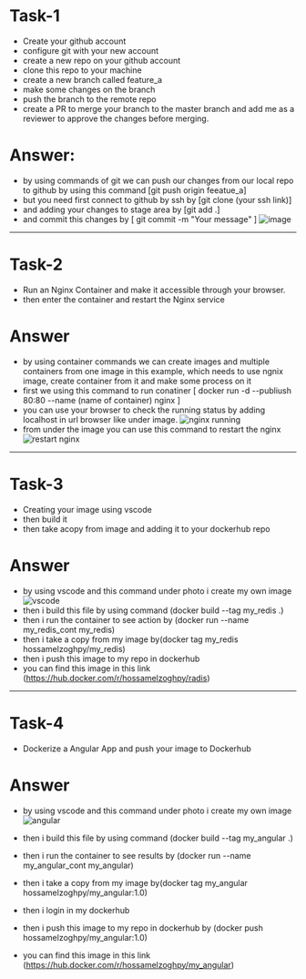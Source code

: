 # Task-1 
- Create your github account 
- configure git with your new account 
- create a new repo on your github account 
- clone this repo to your machine 
- create a new branch called feature_a
- make some changes on the branch 
- push the branch to the remote repo
- create a PR to merge your branch to the master branch and add me as a reviewer to approve the changes before merging.

# Answer:
- by using commands of git we can push our changes from our local repo to github by using this command [git push origin feeatue_a]
- but you need first connect to github by ssh by [git clone (your ssh link)]
- and adding your changes to stage area by [git add .]
- and commit this changes by [ git commit -m "Your message" ]
 ![image](https://github.com/user-attachments/assets/f9f0c3fa-94ba-4b6d-aa83-03c1628f90fb)
***********************************************************************************************************************************************
# Task-2
- Run an Nginx Container and make it accessible through your browser.
- then enter the container and restart the Nginx service

# Answer
- by using container commands we can create images and multiple containers from one image in this example, which needs to use ngnix image, create container from it and make some process on it
- first we using this command to run conatiner [ docker run -d --publiush 80:80 --name (name of container) nginx ]
- you can use your browser to check the running status by adding localhost in url browser like under image.
 ![nginx running](https://github.com/user-attachments/assets/18189d81-806a-42b7-88ba-e8246d113dec)
- from under the image you can use this command to restart the nginx 
 ![restart nginx](https://github.com/user-attachments/assets/d3e8cd2a-3abc-492d-bc50-79a8cd192920)
***************************************************************************************************************************************************
# Task-3
- Creating your image using vscode
- then build it
- then take acopy from image and adding it to your dockerhub repo

# Answer
- by using vscode and this command under photo i create my own image
 ![vscode](https://github.com/user-attachments/assets/9fc2b96c-1559-47c1-9e86-3b6f19b1c654)
- then i build this file by using command (docker build --tag my_redis .)
- then i run the container to see action by (docker run --name my_redis_cont my_redis)
- then i take a copy from my image by(docker tag my_redis hossamelzoghpy/my_redis)
- then i push this image to my repo in dockerhub
- you can find this image in this link (https://hub.docker.com/r/hossamelzoghpy/radis)
*****************************************************************************************************************************************************
# Task-4
- Dockerize a Angular App and push your image to Dockerhub

# Answer
- by using vscode and this command under photo i create my own image
 ![angular](https://github.com/user-attachments/assets/587b81fb-ace1-4a00-97f2-825ee1c799a6)

- then i build this file by using command (docker build --tag my_angular .)
- then i run the container to see results by (docker run --name my_angular_cont my_angular)
- then i take a copy from my image by(docker tag my_angular hossamelzoghpy/my_angular:1.0)
- then i login in my dockerhub
- then i push this image to my repo in dockerhub by (docker push hossamelzoghpy/my_angular:1.0)
- you can find this image in this link (https://hub.docker.com/r/hossamelzoghpy/my_angular)
